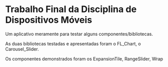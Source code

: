 # Trabalho Final da Disciplina de Dispositivos Móveis

Um aplicativo meramente para testar alguns componentes/bibliotecas.

As duas bibliotecas testadas e apresentadas foram o FL_Chart, o Carousel_Slider.

Os componentes demonstrados foram os ExpansionTile, RangeSlider, Wrap
